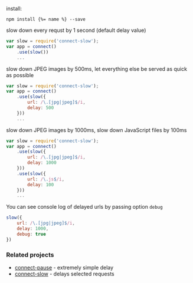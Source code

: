 install:

```
npm install {%= name %} --save
```

slow down every requst by 1 second (default delay value)

```js
var slow = require('connect-slow');
var app = connect()
    .use(slow())
    ...
```
slow down JPEG images by 500ms,
let everything else be served as quick as possible

```js
var slow = require('connect-slow');
var app = connect()
    .use(slow({
        url: /\.[jpg|jpeg]$/i,
        delay: 500
    }))
    ...
```

slow down JPEG images by 1000ms, slow down JavaScript files by 100ms

```js
var slow = require('connect-slow');
var app = connect()
    .use(slow({
        url: /\.[jpg|jpeg]$/i,
        delay: 1000
    }))
    .use(slow({
        url: /\.js$/i,
        delay: 100
    }))
    ...
```

You can see console log of delayed urls by passing option `debug`

```js
slow({
    url: /\.[jpg|jpeg]$/i,
    delay: 1000,
    debug: true
})
```

### Related projects

* [connect-pause](https://github.com/flesler/connect-pause) - extremely simple
delay
* [connect-slow](https://github.com/flesler/connect-slow) - delays selected requests
